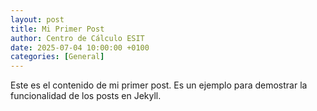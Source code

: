 ```yaml
---
layout: post
title: Mi Primer Post
author: Centro de Cálculo ESIT
date: 2025-07-04 10:00:00 +0100
categories: [General]
---
```


Este es el contenido de mi primer post. Es un ejemplo para demostrar la funcionalidad de los posts en Jekyll.

